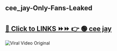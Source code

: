 
 ## cee_jay-Only-Fans-Leaked

# <h2><a href="https://clipsfans.com/cee_jay&ref=git">🔗 Click to LINKS ⏩⏩ 👉 🟢 cee jay </a></h2>

<a href="https://clipsfans.com/cee_jay&ref=git" rel="nofollow" data-target="animated-image.originalLink"><img src="https://i.ibb.co.com/xMMVF88/686577567.gif" alt="Viral Video Original" style="max-width: 100%; display: inline-block;" data-target="animated-image.originalImage"></a>
